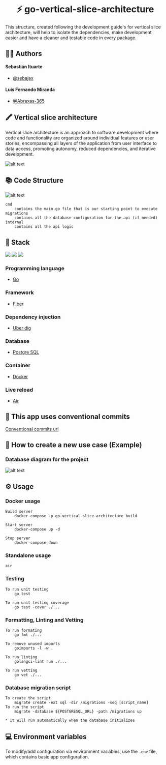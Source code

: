 <h1 align='center'>
    ⚡ go-vertical-slice-architecture
</h1>

This structure, created following the development guide's for vertical slice architecture, will help to isolate the dependencies, make development easier and have a cleaner and testable code in every package.

## 👩‍💻 Authors

#### Sebastián Ituarte

- [@sebajax](https://www.github.com/sebajax)

#### Luis Fernando Miranda

- [@Abraxas-365](https://www.github.com/Abraxas-365)

## 🖍 Vertical slice architecture

Vertical slice architecture is an approach to software development where code and functionality are organized around individual features or user stories, encompassing all layers of the application from user interface to data access, promoting autonomy, reduced dependencies, and iterative development.

![alt text](./vertical-slice-architecture.png)

## 📚 Code Structure

![alt text](./go-vertical-slice-architecture.png)

    cmd
        contains the main.go file that is our starting point to execute
    migrations
        contains all the database configuration for the api (if needed)
    internal
        contains all the api logic

## 🚀 Stack

<img src="https://img.shields.io/badge/Go-00ADD8?style=for-the-badge&logo=go&logoColor=white" />
<img src="https://img.shields.io/badge/Docker-2CA5E0?style=for-the-badge&logo=docker&logoColor=white" />
<img src="https://img.shields.io/badge/PostgreSQL-316192?style=for-the-badge&logo=postgresql&logoColor=white" />

### Programming language

- [Go](https://go.dev/)

### Framework

- [Fiber](https://docs.gofiber.io/)

### Dependency injection

- [Uber dig](https://github.com/uber-go/dig)

### Database

- [Postgre SQL](https://www.postgresql.org/)

### Container

- [Docker](https://www.docker.com/)

### Live reload

- [Air](https://github.com/cosmtrek/air)

## 🧐 This app uses conventional commits

[Conventional commits url](https://www.conventionalcommits.org/en/v1.0.0/)

## 🤜 How to create a new use case (Example)

### Database diagram for the project

![alt text](./db_diagram.png)

## ⚙️ Usage

### Docker usage

    Build server
        docker-compose -p go-vertical-slice-architecture build

    Start server
        docker-compose up -d

    Stop server
        docker-compose down

### Standalone usage

    air

### Testing

    To run unit testing
        go test

    To run unit testing coverage
        go test -cover ./...

### Formatting, Linting and Vetting

    To run formating
        go fmt ./...

    To remove unused imports
        goimports -l -w .

    To run linting
        golangci-lint run ./...

    To run vetting
        go vet ./...

### Database migration script

    To create the script
        migrate create -ext sql -dir /migrations -seq [script_name]
    To run the script
        migrate -database ${POSTGRESQL_URL} -path /migrations up

    * It will run automatically when the database initializes

## 💻 Environment variables

To modify/add configuration via environment variables, use the `.env` file, which contains basic app configuration.
